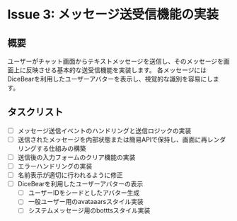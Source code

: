 # Issue 3: メッセージ送受信機能の実装

## 概要

ユーザーがチャット画面からテキストメッセージを送信し、そのメッセージを画面上に反映させる基本的な送受信機能を実装します。
各メッセージにはDiceBearを利用したユーザーアバターを表示し、視覚的な識別を容易にします。

## タスクリスト

- [ ] メッセージ送信イベントのハンドリングと送信ロジックの実装
- [ ] 送信されたメッセージを内部状態または簡易APIで保持し、画面に再レンダリングする仕組みの構築
- [ ] 送信後の入力フォームのクリア機能の実装
- [ ] エラーハンドリングの実装
- [ ] 名前表示が適切に行われるように修正
- [ ] DiceBearを利用したユーザーアバターの表示
  - [ ] ユーザーIDをシードとしたアバター生成
  - [ ] 一般ユーザー用のavataaarsスタイル実装
  - [ ] システムメッセージ用のbotttsスタイル実装
